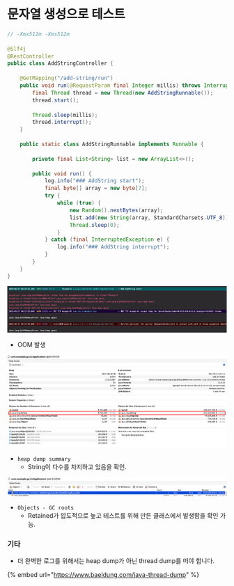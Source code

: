 # 문자열 생성으로 테스트

```java
// -Xmx512m -Xms512m

@Slf4j
@RestController
public class AddStringController {

	@GetMapping("/add-string/run")
	public void run(@RequestParam final Integer millis) throws InterruptedException {
		final Thread thread = new Thread(new AddStringRunnable());
		thread.start();

		Thread.sleep(millis);
		thread.interrupt();
	}

	public static class AddStringRunnable implements Runnable {

		private final List<String> list = new ArrayList<>();

		public void run() {
			log.info("### AddString start");
			final byte[] array = new byte[7];
			try {
				while (true) {
					new Random().nextBytes(array);
					list.add(new String(array, StandardCharsets.UTF_8));
					Thread.sleep(0);
				}
			} catch (final InterruptedException e) {
				log.info("### AddString interrupt");
			}
		}
	}
}
```

![](<../../../../.gitbook/assets/image (11) (1).png>)

* OOM 발생

![](<../../../../.gitbook/assets/image (13) (1) (1).png>)

* `heap dump summary`
  * String이 다수를 차지하고 있음을 확인.

![](<../../../../.gitbook/assets/image (9) (1).png>)

* `Objects - GC roots`
  * Retained가 압도적으로 높고 테스트를 위해 만든 클래스에서 발생함을 확인 가능.

### 기타

* 더 완벽한 로그를 위해서는 heap dump가 아닌 thread dump를 떠야 합니다.

{% embed url="https://www.baeldung.com/java-thread-dump" %}
